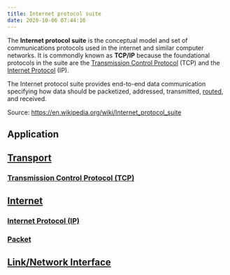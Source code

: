 ```yaml
---
title: Internet protocol suite
date: 2020-10-06 07:44:10
---
```


The **Internet protocol suite** is the conceptual model and set of
communications protocols used in the internet and similar computer networks. It
is commondly known as **TCP/IP** because the foundational protocols in the suite
are the [Transmission Control Protocol](2020-10-10--18-12-22Z--tcp.md) (TCP) and
the [Internet Protocol](2020-10-10--17-59-03Z--internet_protocol.md) (IP).

The Internet protocol suite provides end-to-end data communication specifying
how data should be packetized, addressed, transmitted,
[routed](2020-11-05--13-08-48Z--routing.md), and received.

Source: https://en.wikipedia.org/wiki/Internet_protocol_suite

## Application

## [Transport](2020-10-11--17-23-03Z--transport_layer.md)

### [Transmission Control Protocol (TCP)](2020-10-10--18-12-22Z--tcp.md)

## [Internet](2020-10-11--17-17-39Z--internet_layer.md)

### [Internet Protocol (IP)](2020-10-10--17-59-03Z--internet_protocol.md)

### [Packet](2020-10-10--18-24-24Z--packet.md)

## [Link/Network Interface](2020-10-11--17-14-39Z--link_network_interface.md)

